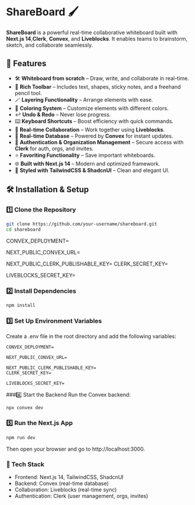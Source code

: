 # ShareBoard 🖌️

**ShareBoard** is a powerful real-time collaborative whiteboard built with **Next.js 14**,**Clerk**, **Convex**, and **Liveblocks**. It enables teams to brainstorm, sketch, and collaborate seamlessly.

## 🚀 Features

- 🛠️ **Whiteboard from scratch** – Draw, write, and collaborate in real-time.
- 🧰 **Rich Toolbar** – Includes text, shapes, sticky notes, and a freehand pencil tool.
- 🪄 **Layering Functionality** – Arrange elements with ease.
- 🎨 **Coloring System** – Customize elements with different colors.
- ↩️ **Undo & Redo** – Never lose progress.
- ⌨️ **Keyboard Shortcuts** – Boost efficiency with quick commands.
- 🤝 **Real-time Collaboration** – Work together using **Liveblocks**.
- 💾 **Real-time Database** – Powered by **Convex** for instant updates.
- 🔐 **Authentication & Organization Management** – Secure access with **Clerk** for auth, orgs, and invites.
- ⭐ **Favoriting Functionality** – Save important whiteboards.
- 🌐 **Built with Next.js 14** – Modern and optimized framework.
- 💅 **Styled with TailwindCSS & ShadcnUI** – Clean and elegant UI.

## 🛠️ Installation & Setup

### 1️⃣ Clone the Repository

```sh
git clone https://github.com/your-username/shareboard.git
cd shareboard
```
CONVEX_DEPLOYMENT=

NEXT_PUBLIC_CONVEX_URL=

NEXT_PUBLIC_CLERK_PUBLISHABLE_KEY=
CLERK_SECRET_KEY=

LIVEBLOCKS_SECRET_KEY=

### 2️⃣ Install Dependencies
```sh
npm install
```

### 3️⃣ Set Up Environment Variables
Create a .env file in the root directory and add the following variables:
```plaintext
CONVEX_DEPLOYMENT=

NEXT_PUBLIC_CONVEX_URL=

NEXT_PUBLIC_CLERK_PUBLISHABLE_KEY=
CLERK_SECRET_KEY=

LIVEBLOCKS_SECRET_KEY=
```

###4️⃣ Start the Backend
Run the Convex backend:
```sh
npx convex dev
```

### 5️⃣ Run the Next.js App
```sh
npm run dev
```
Then open your browser and go to http://localhost:3000.

### 📌 Tech Stack
- Frontend: Next.js 14, TailwindCSS, ShadcnUI
- Backend: Convex (real-time database)
- Collaboration: Liveblocks (real-time sync)
- Authentication: Clerk (user management, orgs, invites)
